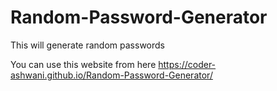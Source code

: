 # Random-Password-Generator
This will generate random passwords


You can use this website from here 
https://coder-ashwani.github.io/Random-Password-Generator/
